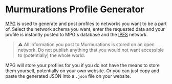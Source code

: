 # Murmurations Profile Generator

[MPG](https://profiles.murmurations.network) is used to generate and post profiles to networks you want to be a part of. Select the network schema you want, enter the requested data and your profile is instantly posted to MPG's database and the [IPFS](https://ipfs.io) network.

> :warning: All information you post to Murmurations is stored on an open network. Do not publish anything that you would not want accessible to (potentially) the whole world.

MPG will store your profiles for you if you do not have the means to store them yourself, potentially on your own website. Or you can just copy and paste the generated JSON into a `.json` file on your website.
